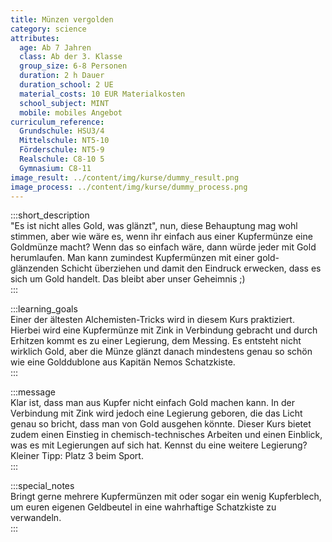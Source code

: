 ```yaml
---
title: Münzen vergolden
category: science
attributes:
  age: Ab 7 Jahren
  class: Ab der 3. Klasse
  group_size: 6-8 Personen
  duration: 2 h Dauer
  duration_school: 2 UE
  material_costs: 10 EUR Materialkosten
  school_subject: MINT
  mobile: mobiles Angebot
curriculum_reference:
  Grundschule: HSU3/4  
  Mittelschule: NT5-10
  Förderschule: NT5-9   
  Realschule: C8-10 5
  Gymnasium: C8-11
image_result: ../content/img/kurse/dummy_result.png
image_process: ../content/img/kurse/dummy_process.png
---
```

:::short_description  
"Es ist nicht alles Gold, was glänzt", nun, diese Behauptung mag wohl stimmen, aber wie wäre es, wenn ihr einfach aus einer Kupfermünze eine Goldmünze macht? Wenn das so einfach wäre, dann würde jeder mit Gold herumlaufen. Man kann zumindest Kupfermünzen mit einer gold-glänzenden Schicht überziehen und damit den Eindruck erwecken, dass es sich um Gold handelt. Das bleibt aber unser Geheimnis ;)          
:::

:::learning_goals  
Einer der ältesten Alchemisten-Tricks wird in diesem Kurs praktiziert. Hierbei wird eine Kupfermünze mit Zink in Verbindung gebracht und durch Erhitzen kommt es zu einer Legierung, dem Messing. Es entsteht nicht wirklich Gold, aber die Münze glänzt danach mindestens genau so schön wie eine Golddublone aus Kapitän Nemos Schatzkiste.                    
:::

:::message  
Klar ist, dass man aus Kupfer nicht einfach Gold machen kann. In der Verbindung mit Zink wird jedoch eine Legierung geboren, die das Licht genau so bricht, dass man von Gold ausgehen könnte. Dieser Kurs bietet zudem einen Einstieg in chemisch-technisches Arbeiten und einen Einblick, was es mit Legierungen auf sich hat. Kennst du eine weitere Legierung? Kleiner Tipp: Platz 3 beim Sport.      
:::  

:::special_notes  
Bringt gerne mehrere Kupfermünzen mit oder sogar ein wenig Kupferblech, um euren eigenen Geldbeutel in eine wahrhaftige Schatzkiste zu verwandeln.     
:::

